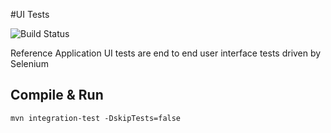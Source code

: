 #UI Tests

![Build Status](https://ci.openmrs.org/plugins/servlet/wittified/build-status/REFAPP-UI)

Reference Application UI tests are end to end user interface tests driven by Selenium

## Compile & Run
`mvn integration-test -DskipTests=false`